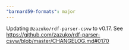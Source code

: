 ```yaml
---
"barnard59-formats": major
---
```


Updating `@zazuko/rdf-parser-csvw` to v0.17. See https://github.com/zazuko/rdf-parser-csvw/blob/master/CHANGELOG.md#0170
